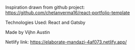 


Inspiration drawn from github project: https://github.com/chetanverma16/react-portfolio-template

Technologies Used: React and Gatsby 

Made by Vijhn Austin

Netlify link: https://elaborate-mandazi-4af073.netlify.app/






